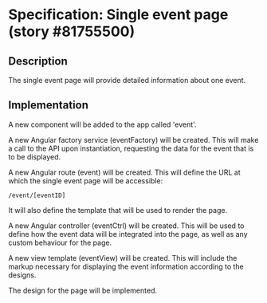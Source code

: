 # Specification: Single event page (story #81755500)

## Description

The single event page will provide detailed information about one event.

## Implementation

A new component will be added to the app called 'event'.

A new Angular factory service (eventFactory) will be created. This will make a call to the API upon instantiation, requesting the data for the event that is to be displayed.

A new Angular route (event) will be created. This will define the URL at which the single event page will be accessible:

    /event/[eventID]
    
It will also define the template that will be used to render the page.

A new Angular controller (eventCtrl) will be created. This will be used to define how the event data will be integrated into the page, as well as any custom behaviour for the page.

A new view template (eventView) will be created. This will include the markup necessary for displaying the event information according to the designs.

The design for the page will be implemented.